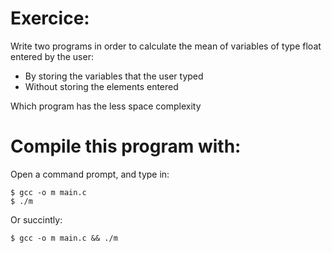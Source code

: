 # Exercice:

Write two programs in order to calculate the mean of variables of type float
entered by the user:
- By storing the variables that the user typed
- Without storing the elements entered

Which program has the less space complexity


# Compile this program with:

Open a command prompt, and type in:

```
$ gcc -o m main.c
$ ./m
```
Or succintly:

```
$ gcc -o m main.c && ./m
```
